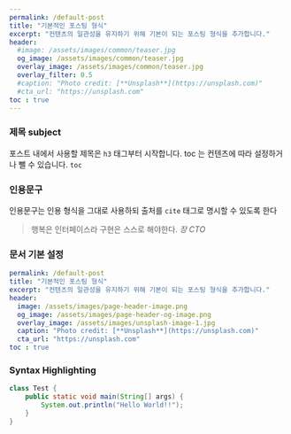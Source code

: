```yaml
---
permalink: /default-post
title: "기본적인 포스팅 형식"
excerpt: "컨텐츠의 일관성을 유지하기 위해 기본이 되는 포스팅 형식을 추가합니다."
header:
  #image: /assets/images/common/teaser.jpg
  og_image: /assets/images/common/teaser.jpg
  overlay_image: /assets/images/common/teaser.jpg
  overlay_filter: 0.5
  #caption: "Photo credit: [**Unsplash**](https://unsplash.com)"
  #cta_url: "https://unsplash.com"
toc : true
---
```


### 제목 subject

포스트 내에서 사용할 제목은 `h3` 태그부터 시작합니다.
toc 는 컨텐츠에 따라 설정하거나 뺄 수 있습니다. `toc`

### 인용문구
인용문구는 인용 형식을 그대로 사용하되 출처를 `cite` 태그로 명시할 수 있도록 한다

> 행복은 인터페이스라 구현은 스스로 해야한다.
> <cite>장 CTO</cite>


### 문서 기본 설정

```yaml
permalink: /default-post
title: "기본적인 포스팅 형식"
excerpt: "컨텐츠의 일관성을 유지하기 위해 기본이 되는 포스팅 형식을 추가합니다."
header:
  image: /assets/images/page-header-image.png
  og_image: /assets/images/page-header-og-image.png
  overlay_image: /assets/images/unsplash-image-1.jpg
  caption: "Photo credit: [**Unsplash**](https://unsplash.com)"
  cta_url: "https://unsplash.com"
toc : true
``` 

### Syntax Highlighting

```java
class Test {
    public static void main(String[] args) {
        System.out.println("Hello World!!");
    }
}
```
